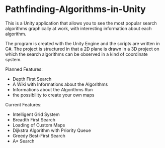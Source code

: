 # Pathfinding-Algorithms-in-Unity
This is a Unity application that allows you to see the most popular search algorithms graphically at work, with interesting information about each algorithm.

The program is created with the Unity Engine and the scripts are written in C#. The project is structured in that a 2D plane is drawn in a 3D project on which the search algorithms can be observed in a kind of coordinate system. 


Planned Features:
  - Depth First Search
  - A Wiki with Informations about the Algorithms
  - Informations about the Algorithms Run
  - the possibility to create your own maps


Current Features:
  - Intelligent Grid System
  - Breadth First Search
  - Loading of Custom Maps
  - Dijkstra Algorithm with Priority Queue
  - Greedy Best-First Search
  - A* Search

  
